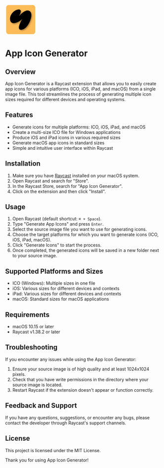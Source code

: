 <img src="assets/command-icon.png" width="100" height="100" alt="App Icon Generator Logo">

# App Icon Generator

## Overview
App Icon Generator is a Raycast extension that allows you to easily create app icons for various platforms (ICO, iOS, iPad, and macOS) from a single image file. This tool streamlines the process of generating multiple icon sizes required for different devices and operating systems.

## Features
- Generate icons for multiple platforms: ICO, iOS, iPad, and macOS
- Create a multi-size ICO file for Windows applications
- Produce iOS and iPad icons in various required sizes
- Generate macOS app icons in standard sizes
- Simple and intuitive user interface within Raycast

## Installation
1. Make sure you have [Raycast](https://raycast.com/) installed on your macOS system.
2. Open Raycast and search for "Store".
3. In the Raycast Store, search for "App Icon Generator".
4. Click on the extension and then click "Install".

## Usage
1. Open Raycast (default shortcut: `⌘ + Space`).
2. Type "Generate App Icons" and press `Enter`.
3. Select the source image file you want to use for generating icons.
4. Choose the target platforms for which you want to generate icons (ICO, iOS, iPad, macOS).
5. Click "Generate Icons" to start the process.
6. Once completed, the generated icons will be saved in a new folder next to your source image.

## Supported Platforms and Sizes
- ICO (Windows): Multiple sizes in one file
- iOS: Various sizes for different devices and contexts
- iPad: Various sizes for different devices and contexts
- macOS: Standard sizes for macOS applications

## Requirements
- macOS 10.15 or later
- Raycast v1.38.2 or later

## Troubleshooting
If you encounter any issues while using the App Icon Generator:
1. Ensure your source image is of high quality and at least 1024x1024 pixels.
2. Check that you have write permissions in the directory where your source image is located.
3. Restart Raycast if the extension doesn't appear or function correctly.

## Feedback and Support
If you have any questions, suggestions, or encounter any bugs, please contact the developer through Raycast's support channels.

## License
This project is licensed under the MIT License.

Thank you for using App Icon Generator!
